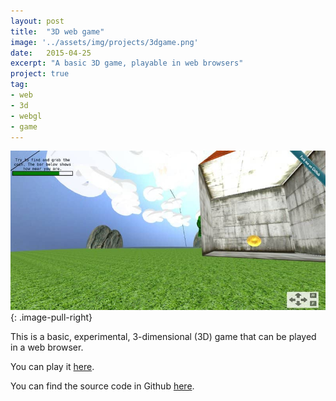 ```yaml
---
layout: post
title:  "3D web game"
image: '../assets/img/projects/3dgame.png'
date:   2015-04-25
excerpt: "A basic 3D game, playable in web browsers"
project: true
tag:
- web
- 3d
- webgl
- game
---
```


![WebGame Image](../assets/img/projects/3dgame-demo.jpg)
{: .image-pull-right}

This is a basic, experimental, 3-dimensional (3D) game that can be played in a web browser.

You can play it [here](http://dimosr.github.io/webGL-scenery).

You can find the source code in Github [here](https://github.com/dimosr/webGL-scenery).